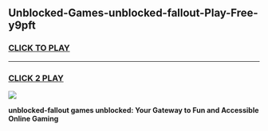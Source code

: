 
## Unblocked-Games-unblocked-fallout-Play-Free-y9pft
<h3>
<a href="https://premium76.site?title=unblocked-fallout&ref=21A">CLICK TO PLAY</a></h3>
<hr>

<h3>
<a href="https://premium76.site?title=unblocked-fallout&ref=21A">CLICK 2 PLAY</a>
  
</h3>

<a href="https://premium76.site?title=unblocked-fallout&ref=21A"><img src="https://clearcache.store/games.png"></a>


**unblocked-fallout games unblocked: Your Gateway to Fun and Accessible Online Gaming**
